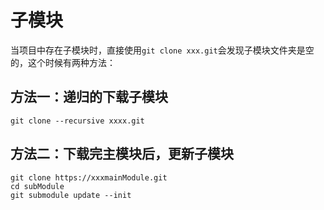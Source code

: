 # 子模块

当项目中存在子模块时，直接使用`git clone xxx.git`会发现子模块文件夹是空的，这个时候有两种方法：

## 方法一：递归的下载子模块

```shell
git clone --recursive xxxx.git
```

## 方法二：下载完主模块后，更新子模块

```shell
git clone https://xxxmainModule.git
cd subModule
git submodule update --init
```


